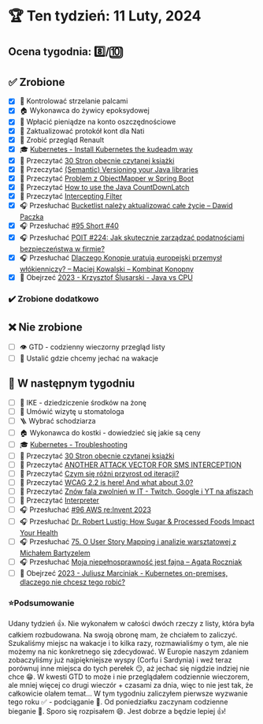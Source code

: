 # 🏆 Ten tydzień: 11 Luty, 2024

## Ocena tygodnia: 8️⃣/🔟

## ✅ Zrobione
- [x] 🫰 Kontrolować strzelanie palcami
- [x] 🏠 Wykonawca do żywicy epoksydowej
- [x] 🏦 Wpłacić pieniądze na konto oszczędnościowe
- [x] 📝 Zaktualizować protokół kont dla Nati
- [x] 🚗 Zrobić przegląd Renault
- [x] 🎓 [Kubernetes - Install Kubernetes the kudeadm way](https://www.udemy.com/course/certified-kubernetes-administrator-with-practice-tests/)
- [x] 📗 Przeczytać [30 Stron obecnie czytanej książki](https://github.com/BartoszDabek/bdabek.pl/blob/master/miscellaneous/books.md)
- [x] 📗 Przeczytać [(Semantic) Versioning your Java libraries](https://foojay.io/today/semantic-versioning-your-java-libraries/)
- [x] 📗 Przeczytać [Problem z ObjectMapper w Spring Boot](https://cezarysanecki.pl/2024/01/17/problem-z-objectmapper-w-spring-boot/)
- [x] 📗 Przeczytać [How to use the Java CountDownLatch](https://vladmihalcea.com/java-countdownlatch/)
- [x] 📗 Przeczytać [Intercepting Filter](https://java-design-patterns.com/patterns/intercepting-filter/)
- [x] 🎧 Przesłuchać [Bucketlist należy aktualizować całe życie – Dawid Paczka](https://zaprojektujswojezycie.pl/bucketlist-nalezy-aktualizowac-cale-zycie-dawid-paczka/)
- [x] 🎧 Przesłuchać [#95 Short #40](https://patoarchitekci.io/95/)
- [x] 🎧 Przesłuchać [POIT #224: Jak skutecznie zarządzać podatnościami bezpieczeństwa w firmie?](https://porozmawiajmyoit.pl/poit-224-jak-skutecznie-zarzadzac-podatnosciami-bezpieczenstwa-w-firmie/)
- [x] 🎧 Przesłuchać [Dlaczego Konopie uratują europejski przemysł włókienniczy? – Maciej Kowalski – Kombinat Konopny](https://zaprojektujswojezycie.pl/dlaczego-konopie-uratuja-europejski-przemysl-wlokienniczy-maciej-kowalski-kombinat-konopny/)
- [x] 🎥 Obejrzeć [2023 - Krzysztof Ślusarski - Java vs CPU](https://youtu.be/D96mSWuU-xc)

### ✔️ Zrobione dodatkowo

## ❌ Nie zrobione
- [ ] 👁 GTD - codzienny wieczorny przegląd listy
- [ ] 🌴 Ustalić gdzie chcemy jechać na wakacje

## 📝 W następnym tygodniu
- [ ] 📝 IKE - dziedziczenie środków na żonę
- [ ] 🦷 Umówić wizytę u stomatologa
- [ ] 🪜 Wybrać schodziarza
- [ ] 🏠 Wykonawca do kostki - dowiedzieć się jakie są ceny
- [ ] 🎓 [Kubernetes - Troubleshooting](https://www.udemy.com/course/certified-kubernetes-administrator-with-practice-tests/)
- [ ] 📗 Przeczytać [30 Stron obecnie czytanej książki](https://github.com/BartoszDabek/bdabek.pl/blob/master/miscellaneous/books.md)
- [ ] 📗 Przeczytać [ANOTHER ATTACK VECTOR FOR SMS INTERCEPTION](https://techblog.bozho.net/another-attack-vector-for-sms-interception/)
- [ ] 📗 Przeczytać [Czym się różni przyrost od iteracji?](https://cezarysanecki.pl/2024/01/25/czym-sie-rozni-przyrost-od-iteracji/)
- [ ] 📗 Przeczytać [WCAG 2.2 is here! And what about 3.0?](https://blog.allegro.tech/2024/01/wcag-2-2.html?)
- [ ] 📗 Przeczytać [Znów fala zwolnień w IT - Twitch, Google i YT na afiszach](https://bulldogjob.pl/readme/znow-fala-zwolnien-w-it-twitch-google-i-yt-na-afiszach)
- [ ] 📗 Przeczytać [Interpreter](https://java-design-patterns.com/patterns/interpreter/)
- [ ] 🎧 Przesłuchać [#96 AWS re:Invent 2023](https://patoarchitekci.io/96/)
- [ ] 🎧 Przesłuchać [Dr. Robert Lustig: How Sugar & Processed Foods Impact Your Health](https://www.hubermanlab.com/episode/dr-robert-lustig-how-sugar-processed-foods-impact-your-health)
- [ ] 🎧 Przesłuchać [75. O User Story Mapping i analizie warsztatowej z Michałem Bartyzelem](https://bettersoftwaredesign.pl/episodes/75)
- [ ] 🎧 Przesłuchać [Moja niepełnosprawność jest fajna – Agata Roczniak](https://zaprojektujswojezycie.pl/moja-niepelnosprawnosc-jest-fajna-agata-roczniak/)
- [ ] 🎥 Obejrzeć [2023 - Juliusz Marciniak - Kubernetes on-premises, dlaczego nie chcesz tego robić?](https://youtu.be/IfI2XbtI1Qk)

### ⭐Podsumowanie
Udany tydzień 👍. Nie wykonałem w całości dwóch rzeczy z listy, która była całkiem rozbudowana. Na swoją obronę mam, że chciałem to zaliczyć. Szukaliśmy miejsc na wakacje i to kilka razy, rozmawialiśmy o tym, ale nie możemy na nic konkretnego się zdecydować. W Europie naszym zdaniem zobaczyliśmy już najpiękniejsze wyspy (Corfu i Sardynia) i weź teraz porównuj inne miejsca do tych perełek 😏, aż jechać się nigdzie indziej nie chce 😁. W kwesti GTD to może i nie przeglądałem codziennie wieczorem, ale mniej więcej co drugi wieczór + czasami za dnia, więc to nie jest tak, że całkowicie olałem temat... W tym tygodniu zaliczyłem pierwsze wyzwanie tego roku ✅ - podciąganie 💪. Od poniedziałku zaczynam codzienne bieganie 🤩. Sporo się rozpisałem 😄. Jest dobrze a będzie lepiej 👍!
